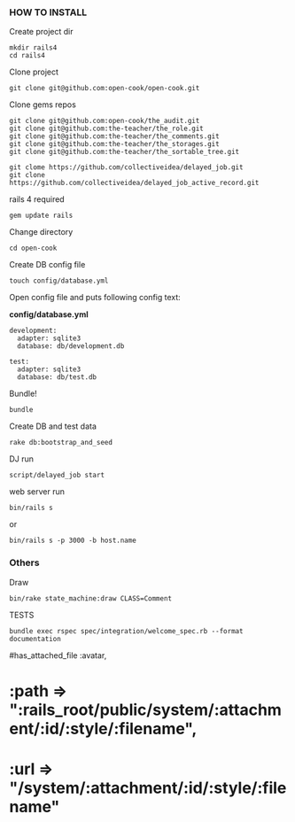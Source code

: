 ### HOW TO INSTALL 

Create project dir

```
mkdir rails4
cd rails4
```

Clone project

```
git clone git@github.com:open-cook/open-cook.git
```

Clone gems repos

```
git clone git@github.com:open-cook/the_audit.git
git clone git@github.com:the-teacher/the_role.git
git clone git@github.com:the-teacher/the_comments.git
git clone git@github.com:the-teacher/the_storages.git
git clone git@github.com:the-teacher/the_sortable_tree.git

git clome https://github.com/collectiveidea/delayed_job.git
git clone https://github.com/collectiveidea/delayed_job_active_record.git
```

rails 4 required

```
gem update rails
```

Change directory

```
cd open-cook
```

Create DB config file

```
touch config/database.yml
```

Open config file and puts following config text:

**config/database.yml**

```
development:
  adapter: sqlite3
  database: db/development.db

test:
  adapter: sqlite3
  database: db/test.db
```

Bundle!

```
bundle
```

Create DB and test data

```
rake db:bootstrap_and_seed
```

DJ run

```
script/delayed_job start
```

web server run

```
bin/rails s
```

or

```
bin/rails s -p 3000 -b host.name
```

### Others

Draw

```
bin/rake state_machine:draw CLASS=Comment
```

TESTS

```
bundle exec rspec spec/integration/welcome_spec.rb --format documentation
```

#has_attached_file :avatar,
#  :path => ":rails_root/public/system/:attachment/:id/:style/:filename",
#  :url => "/system/:attachment/:id/:style/:filename"